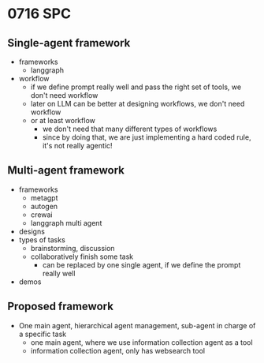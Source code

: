 # 0716 SPC

## Single-agent framework
* frameworks
  * langgraph
* workflow
  * if we define prompt really well and pass the right set of tools, we don't need workflow
  * later on LLM can be better at designing workflows, we don't need workflow
  * or at least workflow
    * we don't need that many different types of workflows
    * since by doing that, we are just implementing a hard coded rule, it's not really agentic!

## Multi-agent framework
* frameworks
  * metagpt
  * autogen
  * crewai
  * langgraph multi agent
* designs
* types of tasks
  * brainstorming, discussion
  * collaboratively finish some task
    * can be replaced by one single agent, if we define the prompt really well
* demos


## Proposed framework
* One main agent, hierarchical agent management, sub-agent in charge of a specific task
  * one main agent, where we use information collection agent as a tool
  * information collection agent, only has websearch tool